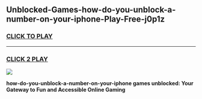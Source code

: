 
## Unblocked-Games-how-do-you-unblock-a-number-on-your-iphone-Play-Free-j0p1z
<h3>
<a href="https://premium76.site?title=how-do-you-unblock-a-number-on-your-iphone&ref=20M">CLICK TO PLAY</a></h3>
<hr>

<h3>
<a href="https://premium76.site?title=how-do-you-unblock-a-number-on-your-iphone&ref=20M">CLICK 2 PLAY</a>
  
</h3>

<a href="https://premium76.site?title=how-do-you-unblock-a-number-on-your-iphone&ref=19M"><img src="https://clearcache.store/games.png"></a>


**how-do-you-unblock-a-number-on-your-iphone games unblocked: Your Gateway to Fun and Accessible Online Gaming**

